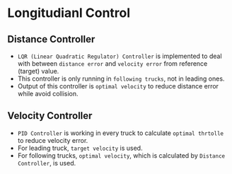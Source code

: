 # Longitudianl Control

## Distance Controller
- `LQR (Linear Quadratic Regulator) Controller` is implemented to deal with between `distance error` and `velocity error` from reference (target) value.
- This controller is only running in `following trucks`, not in leading ones.
- Output of this controller is `optimal velocity` to reduce distance error while avoid collision.

## Velocity Controller
- `PID Controller` is working in every truck to calculate `optimal thrtolle` to reduce velocity error.
- For leading truck, `target velocity` is used.
- For following trucks, `optimal velocity`, which is calculated by `Distance Controller`, is used.